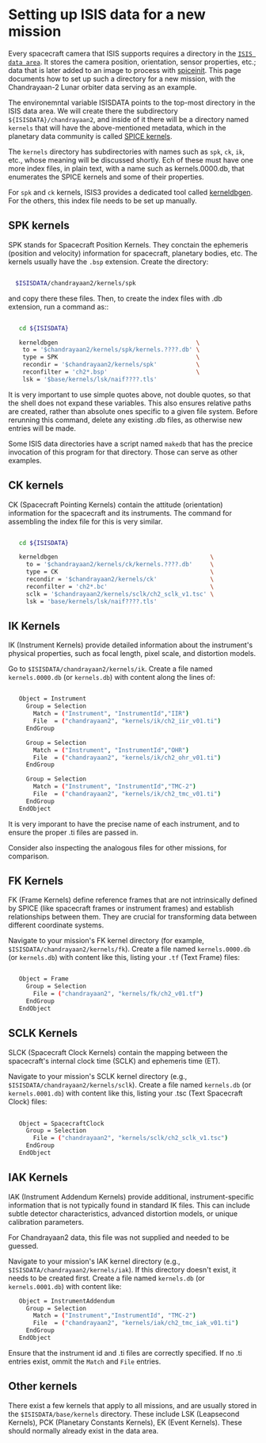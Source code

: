 # Setting up ISIS data for a new mission

Every spacecraft camera that ISIS supports requires a directory in the [`ISIS data area`](https://astrogeology.usgs.gov/docs/how-to-guides/environment-setup-and-maintenance/isis-data-area/). It stores the camera position, orientation, sensor properties, etc.; data that is later added to an image to process with [spiceinit](https://isis.astrogeology.usgs.gov/9.0.0/Application/presentation/Tabbed/spiceinit/spiceinit.html). This page documents how to set up such a directory for a new mission, with the Chandrayaan-2 Lunar orbiter data serving as an example.

The environemntal variable ISISDATA points to the top-most directory in the ISIS data area. We will create there the subdirectory `${ISISDATA}/chandrayaan2`, and inside of it there will be a directory named ``kernels`` that will have the above-mentioned metadata, which in the planetary data community is called [SPICE kernels](https://naif.jpl.nasa.gov/naif/index.html).

The ``kernels`` directory has subdirectories with names such as ``spk``, ``ck``, ``ik``, etc., whose meaning will be discussed shortly. Ech of these must have one more index files, in plain text, with a name such as kernels.0000.db, that enumerates the SPICE kernels and some of their properties.

For ``spk`` and ``ck`` kernels, ISIS3 provides a dedicated tool called [kerneldbgen](https://isis.astrogeology.usgs.gov/8.3.0/Application/presentation/PrinterFriendly/kerneldbgen/kerneldbgen.html). For the others, this index file needs to be set up manually.

## SPK kernels

SPK stands for Spacecraft Position Kernels. They conctain the ephemeris (position and velocity) information for spacecraft, planetary bodies, etc. The kernels usually have the ``.bsp`` extension. Create the directory:

```sh

  $ISISDATA/chandrayaan2/kernels/spk

```

and copy there these files. Then, to create the index files with .db extension, run a command as::

```sh

   cd ${ISISDATA}

   kerneldbgen                                       \
    to = '$chandrayaan2/kernels/spk/kernels.????.db' \
    type = SPK                                       \
    recondir = '$chandrayaan2/kernels/spk'           \
    reconfilter = 'ch2*.bsp'                         \
    lsk = '$base/kernels/lsk/naif????.tls'

```

It is very important to use simple quotes above, not double quotes, so that the shell does not expand these variables. This also ensures relative paths are created, rather than absolute ones specific to a given file system. Before rerunning this command, delete any existing .db files, as otherwise new entries will be made.

Some ISIS data directories have a script named ``makedb`` that has the precice invocation of this program for that directory. Those can serve as other examples.

## CK kernels

 CK (Spacecraft Pointing Kernels) contain the attitude (orientation) information for the spacecraft and its instruments. The command for assembling the index file for this is very similar.

```sh

   cd ${ISISDATA}

   kerneldbgen                                           \
     to = '$chandrayaan2/kernels/ck/kernels.????.db'     \
     type = CK                                           \
     recondir = '$chandrayaan2/kernels/ck'               \
     reconfilter = 'ch2*.bc'                             \
     sclk = '$chandrayaan2/kernels/sclk/ch2_sclk_v1.tsc' \
     lsk = 'base/kernels/lsk/naif????.tls'
```

## IK Kernels

IK (Instrument Kernels) provide detailed information about the instrument's physical properties, such as focal length, pixel scale, and distortion models.

Go to ``$ISISDATA/chandrayaan2/kernels/ik``. Create a file named ``kernels.0000.db`` (or ``kernels.db``) with content along the lines of:

```sh

   Object = Instrument
     Group = Selection
       Match = ("Instrument", "InstrumentId","IIR")
       File  = ("chandrayaan2", "kernels/ik/ch2_iir_v01.ti")
     EndGroup

     Group = Selection
       Match = ("Instrument", "InstrumentId","OHR")
       File  = ("chandrayaan2", "kernels/ik/ch2_ohr_v01.ti")
     EndGroup

     Group = Selection
       Match = ("Instrument", "InstrumentId","TMC-2")
       File  = ("chandrayaan2", "kernels/ik/ch2_tmc_v01.ti")
     EndGroup
   EndObject

```

It is very imporant to have the precise name of each instrument, and to ensure the proper .ti files are passed in.

Consider also inspecting the analogous files for other missions, for comparison.

## FK Kernels

FK (Frame Kernels) define reference frames that are not intrinsically defined by SPICE (like spacecraft frames or instrument frames) and establish relationships between them. They are crucial for transforming data between different coordinate systems.

Navigate to your mission's FK kernel directory (for example, ``$ISISDATA/chandrayaan2/kernels/fk``). Create a file named ``kernels.0000.db`` (or ``kernels.db``) with content like this, listing your ``.tf`` (Text Frame) files:
   
```sh

   Object = Frame
     Group = Selection
       File = ("chandrayaan2", "kernels/fk/ch2_v01.tf")
     EndGroup
   EndObject

```

## SCLK Kernels

SLCK (Spacecraft Clock Kernels) contain the mapping between the spacecraft's internal clock time (SCLK) and ephemeris time (ET).

Navigate to your mission's SCLK kernel directory (e.g., ``$ISISDATA/chandrayaan2/kernels/sclk``). Create a file named ``kernels.db`` (or ``kernels.0001.db``) with content like this, listing your .tsc (Text Spacecraft Clock) files:

```sh
   
   Object = SpacecraftClock
     Group = Selection
       File = ("chandrayaan2", "kernels/sclk/ch2_sclk_v1.tsc")
     EndGroup
   EndObject
```

## IAK Kernels

IAK (Instrument Addendum Kernels) provide additional, instrument-specific information that is not typically found in standard IK files. This can include subtle detector characteristics, advanced distortion models, or unique calibration parameters. 

For Chandrayaan2 data, this file was not supplied and needed to be guessed.

Navigate to your mission's IAK kernel directory (e.g., ``$ISISDATA/chandrayaan2/kernels/iak``). If this directory doesn't exist, it needs to be created first.  Create a file named ``kernels.db`` (or ``kernels.0001.db``) with content like:

```sh
   Object = InstrumentAddendum
     Group = Selection
       Match = ("Instrument","InstrumentId", "TMC-2")
       File  = ("chandrayaan2", "kernels/iak/ch2_tmc_iak_v01.ti")
     EndGroup
   EndObject
```

Ensure that the instrument id and .ti files are correctly specified. If no .ti entries exist, ommit the ``Match`` and ``File`` entries.

## Other kernels

There exist a few kernels that apply to all missions, and are usually stored in the ``$ISISDATA/base/kernels`` directory. These include LSK (Leapsecond Kernels), PCK (Planetary Constants Kernels), EK (Event Kernels). These should normally already exist in the data area.
